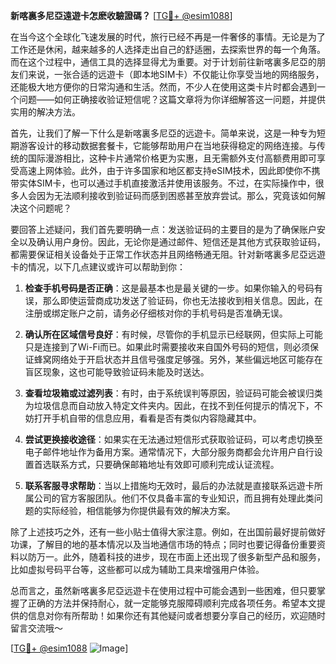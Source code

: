 **新喀裏多尼亞遠遊卡怎麽收驗證碼？** [[TG💪+ @esim1088](https://t.me/s/esim1088)]

在当今这个全球化飞速发展的时代，旅行已经不再是一件奢侈的事情。无论是为了工作还是休闲，越来越多的人选择走出自己的舒适圈，去探索世界的每一个角落。而在这个过程中，通信工具的选择显得尤为重要。对于计划前往新喀裏多尼亞的朋友们来说，一张合适的远遊卡（即本地SIM卡）不仅能让你享受当地的网络服务，还能极大地方便你的日常沟通和生活。然而，不少人在使用这类卡片时都会遇到一个问题——如何正确接收验证短信呢？这篇文章将为你详细解答这一问题，并提供实用的解决方法。

首先，让我们了解一下什么是新喀裏多尼亞的远遊卡。简单来说，这是一种专为短期游客设计的移动数据套餐卡，它能够帮助用户在当地获得稳定的网络连接。与传统的国际漫游相比，这种卡片通常价格更为实惠，且无需额外支付高额费用即可享受高速上网体验。此外，由于许多国家和地区都支持eSIM技术，因此即使你不携带实体SIM卡，也可以通过手机直接激活并使用该服务。不过，在实际操作中，很多人会因为无法顺利接收到验证码而感到困惑甚至放弃尝试。那么，究竟该如何解决这个问题呢？

要回答上述疑问，我们首先要明确一点：发送验证码的主要目的是为了确保账户安全以及确认用户身份。因此，无论你是通过邮件、短信还是其他方式获取验证码，都需要保证相关设备处于正常工作状态并且网络畅通无阻。针对新喀裏多尼亞远遊卡的情况，以下几点建议或许可以帮助到你：

1. **检查手机号码是否正确**：这是最基本也是最关键的一步。如果你输入的号码有误，那么即使运营商成功发送了验证码，你也无法接收到相关信息。因此，在注册或绑定账户之前，请务必仔细核对你的手机号码是否准确无误。

2. **确认所在区域信号良好**：有时候，尽管你的手机显示已经联网，但实际上可能只是连接到了Wi-Fi而已。如果此时需要接收来自国外号码的短信，则必须保证蜂窝网络处于开启状态并且信号强度足够强。另外，某些偏远地区可能存在盲区现象，这也可能导致验证码未能及时送达。

3. **查看垃圾箱或过滤列表**：有时，由于系统误判等原因，验证码可能会被误归类为垃圾信息而自动放入特定文件夹内。因此，在找不到任何提示的情况下，不妨打开手机自带的信息应用，看看是否有类似内容隐藏其中。

4. **尝试更换接收途径**：如果实在无法通过短信形式获取验证码，可以考虑切换至电子邮件地址作为备用方案。通常情况下，大部分服务商都会允许用户自行设置首选联系方式，只要确保邮箱地址有效即可顺利完成认证流程。

5. **联系客服寻求帮助**：当以上措施均无效时，最后的办法就是直接联系远遊卡所属公司的官方客服团队。他们不仅具备丰富的专业知识，而且拥有处理此类问题的实际经验，相信能够为你提供最有效的解决方案。

除了上述技巧之外，还有一些小贴士值得大家注意。例如，在出国前最好提前做好功课，了解目的地的基本情况以及当地通信市场的特点；同时也要记得备份重要资料以防万一。此外，随着科技的进步，现在市面上还出现了很多新型产品和服务，比如虚拟号码平台等，这些都可以成为辅助工具来增强用户体验。

总而言之，虽然新喀裏多尼亞远遊卡在使用过程中可能会遇到一些困难，但只要掌握了正确的方法并保持耐心，就一定能够克服障碍顺利完成各项任务。希望本文提供的信息对你有所帮助！如果你还有其他疑问或者想要分享自己的经历，欢迎随时留言交流哦～

[[TG💪+ @esim1088](https://t.me/s/esim1088) ![Image](https://i.postimg.cc/4NQfJmqS/Snipaste-2025-05-13-00-14-12.png)]